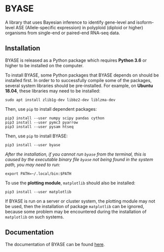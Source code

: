 # BYASE

A library that uses Bayesian inference to identify gene-level 
and isoform-level ASE (Allele-specific expression) in polyploid 
(diploid or higher) organisms from single-end or 
paired-end RNA-seq data.

## Installation

BYASE is released as a Python package which requires **Python 3.6** 
or higher to be installed on the computer.

To install BYASE, some Python packages that BYASE depends on 
should be installed first. In order to to successfully compile 
some of the packages, several system libraries should be 
pre-installed. For example, on **Ubuntu 18.04**, these libraries 
may need to be installed:

```shell
sudo apt install zlib1g-dev libbz2-dev liblzma-dev
```

Then, use `pip` to install dependent packages:
```shell
pip3 install --user numpy scipy pandas cython
pip3 install --user pymc3 pyarrow
pip3 install --user pysam htseq
```

Then, use `pip` to install BYASE:
```shell
pip3 install --user byase
```

*After the installation, if you cannot run `byase` from the terminal, 
this is caused by the executable binary file `byase` not being found 
in the system path, you may need to run:*
```shell
export PATH=~/.local/bin:$PATH
``` 

To use the **plotting module**, `matplotlib` should also be 
installed:
```shell
pip3 install --user matplotlib
```
If BYASE is run on a server or cluster system, the plotting module 
may not be used, then the installation of package `matplotlib` can be 
ignored, because some problem may be encountered during the 
installation of `matplotlib` on such systems.


## Documentation

The documentation of BYASE can be found 
[here](https://byase-doc.readthedocs.io/en/latest/).
